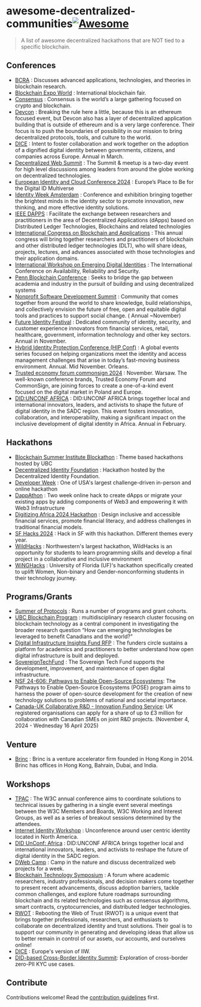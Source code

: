 # awesome-decentralized-communities[![Awesome](https://awesome.re/badge.svg)](https://awesome.re)

> A list of awesome decentralized hackathons that are NOT tied to a specific blockchain.

## Conferences

- [BCRA](https://conf.researchr.org/home/bcra-2024) : Discusses advanced
  applications, technologies, and theories in blockchain research.
- [Blockchain Expo World](https://blockchainexpoworld.com/en/) : International
  blockchain fair.
- [Consensus](https://consensus2024.coindesk.com/) : Consensus is the world’s a
  large gathering focused on crypto and blockchain.
- [Devcon](https://devcon.org/en/) : Breaking the rule here a little, because this is an ethereum focused event,
  but Devcon also has a layer of decentralized application building that is outside of ethereum and is a very large conference. Their focus is to push the boundaries of possibility in our mission to bring decentralized protocols, tools, and culture to the world.
- [DICE](https://diceurope.org/) : Intent to foster collaboration and work
  together on the adoption of a dignified digital identity between governments,
  citizens, and companies across Europe. Annual in March.
- [Decentralized Web Summit](https://indieweb.org/Decentralized_Web_Summit) :
  The Summit & meetup is a two-day event for high level discussions among
  leaders from around the globe working on decentralized technologies.
- [European Identity and Cloud Conference
2024](https://www.kuppingercole.com/events/eic2024) : Europe’s Place to Be for
the Digital ID Multiverse
- [Identity Week Amsterdam](https://www.terrapinn.com/exhibition/identity-week/index.stm) :  Conference and exhibition bringing together the brightest minds in the identity sector to promote innovation, new thinking, and more effective identity solutions.
- [IEEE DAPPS](https://ieeedapps.com/) : Facilitate the exchange between
  researchers and practitioners in the area of Decentralized Applications
  (dApps) based on Distributed Ledger Technologies, Blockchains and related
  technologies
- [International Congress on Blockchain and
  Applications](https://www.blockchain-congress.net/) : This annual congress
  will bring together researchers and practitioners of blockchain and other
  distributed ledger technologies (DLT), who will share ideas, projects,
  lectures, and advances associated with those technologies and their
  application domains.
- [International Workshop on Emerging Digital Identities](https://www.ares-conference.eu) : The International Conference on Availability, Reliability and Security.
- [Penn Blockchain Conference](https://www.pennblockchain.com/) : Seeks to
  bridge the gap between academia and industry in the pursuit of building and
  using decentralized systems
- [Nonprofit Software Development Summit](https://aspirationtech.org/events/devsummit24) : Community that comes together from around the world to share knowledge, build relationships, and collectively envision the future of free, open and equitable digital tools and practices to support social change. ( Annual ~November)
- [Future Identity Festival](https://thefutureidentity.com/events/europe/fid-festival/) : Dedicated community of identity, security, and customer experience innovators from financial services, retail, healthcare, government, information technology and other key sectors. Annual in November.
- [Hybrid Identity Protection Conference (HIP Conf)](https://www.hipconf.com/) : A global events series focused on helping organizations meet the identity and access management challenges that arise in today’s fast-moving business environment. Annual. Mid November. Orleans. 
- [Trusted economy forum commonsign 2024](https://trustedeconomyforum.com/en/tef-cs-2024/) : November. Warsaw. The well-known conference brands, Trusted Economy Forum and CommonSign, are joining forces to create a one-of-a-kind event focused on the digital market in Poland and Europe.
- [DID:UNCONF AFRICA](https://didunconf.africa/) : DID:UNCONF AFRICA brings together local and international innovators, leaders, and activists to shape the future of digital identity in the SADC region. This event fosters innovation, collaboration, and interoperability, making a significant impact on the inclusive development of digital identity in Africa. Annual in February.

## Hackathons

- [Blockchain Summer Institute
  Blockathon](https://blockchain.ubc.ca/blockchain-summer-institute-blockathon-2023) :
  Theme based hackathons hosted by UBC
- [Decentralized Identity Foundation](https://difhackathon.devpost.com/) :
  Hackathon hosted by the Decentralized Identity Foundation.
- [Developer Week](https://developerweek-2024-hackathon.devpost.com/) : One of
  USA's largest challenge-driven in-person and online hackathon
- [DappAthon](https://dapp-a-thon.devpost.com/) : Two week online hack to create
  dApps or migrate your existing apps by adding components of Web3 and
  empowering it with Web3 Infrastructure
- [Digitizing Africa 2024 Hackathon](https://africadigitrans.com/hackathon/) :
  Design inclusive and accessible financial services, promote financial
  literacy, and address challenges in traditional financial models.
- [SF Hacks 2024](https://sfhacks.io/) : Hack in SF with this hackathon.
  Different themes every year.
- [WildHacks](https://www.wildhacks.net/) : Northwestern's largest hackathon,
  WildHacks is an opportunity for students to learn programming skills and
  develop a final project in a collaborative and inclusive environment
- [WiNGHacks](https://www.winghacks.com/) : University of Florida (UF)'s
  hackathon specifically created to uplift Women, Non-binary and
  Gender-nonconforming students in their technology journey.

## Programs/Grants

- [Summer of Protocols](https://summerofprotocols.com/) : Runs a number of
  programs and grant cohorts.
- [UBC Blockchain Program](https://blockchain.ubc.ca/) : multidisciplinary
  research cluster focusing on blockchain technology as a central component in
  investigating the broader research question “How can emerging technologies be
  leveraged to benefit Canadians and the world?”
- [Digital Infrastructure Insights Fund RFP](https://fordfoundation.forms.fm/2024-digital-infrastructure-insights-fund-rfp/forms/9861) : The funders circle sustains a platform for academics and practitioners to better understand how open digital infrastructure is built and deployed. 
- [SovereignTechFund](https://www.sovereigntechfund.de/) : The Sovereign Tech Fund supports the development, improvement, and maintenance of open digital infrastructure.
- [NSF 24-606: Pathways to Enable Open-Source Ecosystems](https://new.nsf.gov/funding/opportunities/pose-pathways-enable-open-source-ecosystems/nsf24-606/solicitation): The Pathways to Enable Open-Source Ecosystems (POSE) program aims to harness the power of open-source development for the creation of new technology solutions to problems of national and societal importance.
- [Canada-UK Collaborative R&D  - Innovation Funding Service](https://apply-for-innovation-funding.service.gov.uk/competition/2049/overview/f0266280-f308-42a4-b331-bf1558fd6d19): UK registered organisations can apply for a share of up to £3 million for collaboration with Canadian SMEs on joint R&D projects. (November 4, 2024 - Wednesday 16 April 2025)
  
## Venture 

- [Brinc](https://www.brinc.io/) : Brinc is a venture accelerator firm founded
  in Hong Kong in 2014. Brinc has offices in Hong Kong, Bahrain, Dubai, and
  India.

## Workshops

- [TPAC](https://www.w3.org/news-events/w3c-tpac/) : The W3C annual conference aims to coordinate solutions to technical issues by gathering in a single event several meetings between the W3C Members and Boards, W3C Working and Interest Groups, as well as a series of breakout sessions determined by the attendees.
- [Internet Identity Workshop](https://internetidentityworkshop.com/) :
  Unconference around user centric identity located in North America.
- [DID UnConf: Africa](https://didunconf.africa/) : DID:UNCONF AFRICA brings together local and international innovators, leaders, and activists to reshape the future of digital identity in the SADC region.
- [DWeb Camp](https://dwebcamp.org/) : Camp in the nature and discuss
  decentralized web projects for a week. 
- [Blockchain Technology Symposium](https://bts23.encs.concordia.ca/) : A forum
  where academic researchers, industry professionals, and decision makers come
  together to present recent advancements, discuss adoption barriers, tackle
  common challenges, and explore future roadmaps surrounding blockchain and its
  related technologies such as consensus algorithms, smart contracts,
  cryptocurrencies, and distributed ledger technologies.
- [RWOT](https://www.weboftrust.info) : Rebooting the Web of Trust (RWOT) is a unique event that brings together professionals,
  researchers, and enthusiasts to collaborate on decentralized identity and trust solutions. Their goal is to support our community
  in generating and developing ideas that allow us to better remain in control of our assets, our accounts, and ourselves online!
- [DICE](https://diceurope.org/) : Europe's version of IIW. 
- [DID-based Cross-Border Identity Summit](https://www.eventbrite.hk/e/did-based-cross-border-identity-summit-hong-kong-tickets-1064080887579): Exploration of cross-border zero-PII KYC use cases.

## Contribute

Contributions welcome! Read the [contribution guidelines](contributing.md) first.
